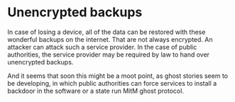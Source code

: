 # Unencrypted backups

In case of losing a device, all of the data can be restored with these wonderful backups on the internet. That are not always encrypted. An attacker can attack such a service provider. In the case of public authorities, the service provider may be required by law to hand over unencrypted backups.

And it seems that soon this might be a moot point, as ghost stories seem to be developing, in which public authorities can force services to install a backdoor in the software or a state run MitM ghost protocol.

